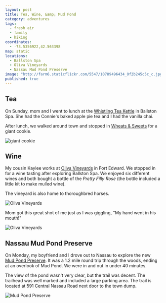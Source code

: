 ```yaml
---
layout: post
title: Tea, Wine, &amp; Mud Pond
category: adventures
tags:
  - fresh air
  - family
  - hiking
coordinates:
  - -73.5356922,42.563398
map: static
locations:
  - Ballston Spa
  - Oliva Vineyards
  - Nassau Mud Pond Preserve
image: "http://farm6.staticflickr.com/5547/10789496434_0f2b245c5c_c.jpg"
published: true
---
```


## Tea

On Sunday, mom and I went to lunch at the [Whistling Tea Kettle](http://www.thewhistlingkettle.com/) in Ballston Spa. She had the Connie's baked apple pie tea and I had the vanilla chai.

After lunch, we walked around town and stopped in [Wheats & Sweets](http://www.wheatsandsweets.com/) for a giant cookie.

<div class="photos">

<img src="http://farm3.staticflickr.com/2817/10789405676_2df4e07fcf_c.jpg" class="img-center" alt="giant cookie">
</div>

## Wine

My cousin Kaylee works at [Oliva Vineyards](http://olivavineyards.com/) in Fort Edward. We stopped in for a wine tasting after exploring Ballston Spa. We enjoyed six different wines and both bought a bottle of the *Pretty Filly Ros&#233;* (the bottle included a little kit to make mulled wine).

The vineyard is also home to thoroughbred horses.

<div class="photos">

<img src="http://farm6.staticflickr.com/5547/10789496434_0f2b245c5c_c.jpg" alt="Oliva Vineyards" class="img-center">
</div>

Mom got this great shot of me just as I was giggling, "My hand went in his mouth!"

<div class="photos">

<img src="http://farm4.staticflickr.com/3729/10789402276_5d1eafcedc_c.jpg" alt="Oliva Vineyards" class="pop-out">
</div>

## Nassau Mud Pond Preserve

On Monday, my boyfriend and I drove out to Nassau to explore the new [Mud Pond Preserve](http://townofnassau.org/content/Parks/View/1). It was a 1.2 mile round trip through the woods, ending at an overlook of Mud Pond. We were in and out in under 40 minutes.

The view of the pond wasn't very clear, but the trail was decent. The trailhead was well marked and included a large parking area. The trail is located at 591 Central Nassau Road next door to the town dump.

<div class="photos">

<img src="http://farm8.staticflickr.com/7414/10804674405_6191ffaaa0_b.jpg" class="pop-out" alt="Mud Pond Preserve">
</div>
